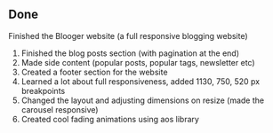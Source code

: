 ## Done

Finished the Blooger website (a full responsive blogging website)

1. Finished the blog posts section (with pagination at the end) 
2. Made side content (popular posts, popular tags, newsletter etc)
3. Created a footer section for the website
4. Learned a lot about full responsiveness, added 1130, 750, 520 px breakpoints
5. Changed the layout and adjusting dimensions on resize (made the carousel responsive)
6. Created cool fading animations using aos library